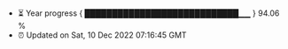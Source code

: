 - ⏳ Year progress { ████████████████████████████▁▁ } 94.06 %
- ⏰ Updated on Sat, 10 Dec 2022 07:16:45 GMT

